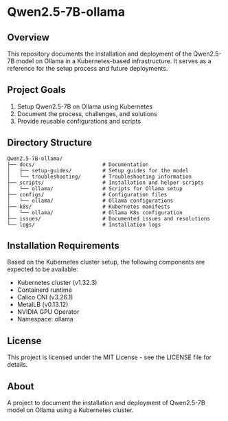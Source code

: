 # Qwen2.5-7B-ollama

## Overview
This repository documents the installation and deployment of the Qwen2.5-7B model on Ollama in a Kubernetes-based infrastructure. It serves as a reference for the setup process and future deployments.

## Project Goals
1. Setup Qwen2.5-7B on Ollama using Kubernetes
2. Document the process, challenges, and solutions
3. Provide reusable configurations and scripts

## Directory Structure
```
Qwen2.5-7B-ollama/
├── docs/                      # Documentation
│   ├── setup-guides/          # Setup guides for the model
│   └── troubleshooting/       # Troubleshooting information
├── scripts/                   # Installation and helper scripts
│   └── ollama/                # Scripts for Ollama setup
├── configs/                   # Configuration files
│   └── ollama/                # Ollama configurations
├── k8s/                       # Kubernetes manifests
│   └── ollama/                # Ollama K8s configuration
├── issues/                    # Documented issues and resolutions
└── logs/                      # Installation logs
```

## Installation Requirements
Based on the Kubernetes cluster setup, the following components are expected to be available:
- Kubernetes cluster (v1.32.3)
- Containerd runtime
- Calico CNI (v3.26.1)
- MetalLB (v0.13.12)
- NVIDIA GPU Operator
- Namespace: ollama

## License
This project is licensed under the MIT License - see the LICENSE file for details.

## About
A project to document the installation and deployment of Qwen2.5-7B model on Ollama using a Kubernetes cluster.
